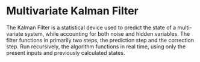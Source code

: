 # Multivariate Kalman Filter

   The Kalman Filter is a statistical device used to predict the state of a multi-variate system, while accounting for both noise and hidden variables. The filter functions in primarily two steps, the prediction step and the correction step. Run recursively, the algorithm functions in real time, using only the present inputs and previously calculated states.
